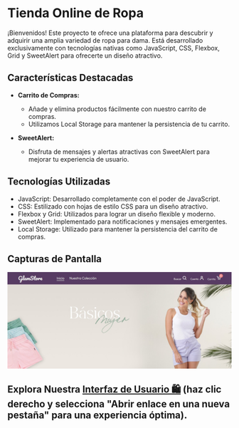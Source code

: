 # Tienda Online de Ropa

¡Bienvenidos! Este proyecto te ofrece una plataforma para descubrir y adquirir una amplia variedad de ropa para dama. Está desarrollado exclusivamente con tecnologías nativas como JavaScript, CSS, Flexbox, Grid y SweetAlert para ofrecerte un diseño atractivo.

## Características Destacadas

-   **Carrito de Compras:**

    -   Añade y elimina productos fácilmente con nuestro carrito de compras.
    -   Utilizamos Local Storage para mantener la persistencia de tu carrito.

-   **SweetAlert:**
    -   Disfruta de mensajes y alertas atractivas con SweetAlert para mejorar tu experiencia de usuario.

## Tecnologías Utilizadas

-   JavaScript: Desarrollado completamente con el poder de JavaScript.
-   CSS: Estilizado con hojas de estilo CSS para un diseño atractivo.
-   Flexbox y Grid: Utilizados para lograr un diseño flexible y moderno.
-   SweetAlert: Implementado para notificaciones y mensajes emergentes.
-   Local Storage: Utilizado para mantener la persistencia del carrito de compras.

## Capturas de Pantalla

![Pantalla de inicio](./images/bannerReadme.jpg)

## Explora Nuestra [Interfaz de Usuario 🛍️](https://shopping-cart-nu-three.vercel.app) (haz clic derecho y selecciona "Abrir enlace en una nueva pestaña" para una experiencia óptima).
